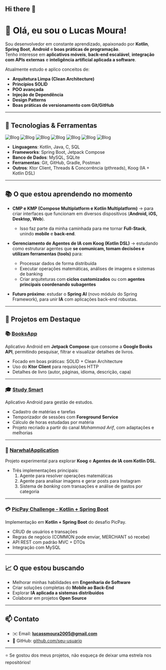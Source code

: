 ## Hi there 👋

# 👋 Olá, eu sou o Lucas Moura!

Sou desenvolvedor em constante aprendizado, apaixonado por **Kotlin**, **Spring Boot**, **Android** e **boas práticas de programação**.  
Tenho interesse em **aplicativos móveis**, **back-end escalável**, **integração com APIs externas** e **inteligência artificial aplicada a software**.  

Atualmente estudo e aplico conceitos de:
- **Arquitetura Limpa (Clean Architecture)**
- **Princípios SOLID**
- **POO avançada**
- **Injeção de Dependência**
- **Design Patterns**
- **Boas práticas de versionamento com Git/GitHub**

---

## 🚀 Tecnologias & Ferramentas

![Blog](https://img.shields.io/badge/Android_Studio-3DDC84?style=for-the-badge&logo=android-studio&logoColor=white)
![Blog](https://img.shields.io/badge/Android_Studio-3DDC84?style=for-the-badge&logo=android-studio&logoColor=white)
![Blog](https://img.shields.io/badge/Visual_Studio_Code-0078D4?style=for-the-badge&logo=visual%20studio%20code&logoColor=white)
![Blog](https://img.shields.io/badge/Java-ED8B00?style=for-the-badge&logo=openjdk&logoColor=white)
![Blog](https://img.shields.io/badge/Kotlin-0095D5?&style=for-the-badge&logo=kotlin&logoColor=white)
![Blog](https://img.shields.io/badge/Spring-6DB33F?style=for-the-badge&logo=spring&logoColor=white)
![Blog](https://img.shields.io/badge/MySQL-00000F?style=for-the-badge&logo=mysql&logoColor=white)

- **Linguagens**: Kotlin, Java, C, SQL  
- **Frameworks**: Spring Boot, Jetpack Compose  
- **Banco de Dados**: MySQL, SQLite  
- **Ferramentas**: Git, GitHub, Gradle, Postman  
- **Outros**: Ktor Client, Threads & Concorrência (pthreads), Koog (IA + Kotlin DSL)  

---

## 📚 O que estou aprendendo no momento
- **CMP e KMP (Compose Multiplatform e Kotlin Multiplatform)** → para criar interfaces que funcionam em diversos dispositivos (**Android, iOS, Desktop, Web**).  
  - Isso faz parte da minha caminhada para me tornar **Full-Stack**, unindo **mobile** e **back-end**.  

- **Gerenciamento de Agentes de IA com Koog (Kotlin DSL)** → estudando como estruturar agentes que **se comunicam, tomam decisões e utilizam ferramentas (tools)** para:  
  - Processar dados de forma distribuída  
  - Executar operações matemáticas, análises de imagens e sistemas de banking  
  - Criar arquiteturas com **ciclos customizados** ou com **agentes principais coordenando subagentes**  

- **Futuro próximo**: estudar o **Spring AI** (novo módulo do Spring Framework), para unir **IA** com aplicações back-end robustas.  

---

## 📂 Projetos em Destaque

### 📚 [BooksApp](https://github.com/mouralucas04/BooksApp)
Aplicativo Android em **Jetpack Compose** que consome a **Google Books API**, permitindo pesquisar, filtrar e visualizar detalhes de livros.  
- Focado em boas práticas: SOLID + Clean Architecture  
- Uso do **Ktor Client** para requisições HTTP  
- Detalhes de livro (autor, páginas, idioma, descrição, capa)

---

### 🎓 [Study Smart](https://github.com/mouralucas04/StudySmart)
Aplicativo Android para gestão de estudos.  
- Cadastro de matérias e tarefas  
- Temporizador de sessões com **Foreground Service**  
- Cálculo de horas estudadas por matéria  
- Projeto recriado a partir do canal *Mohammad Arif*, com adaptações e melhorias  

---

### 🐋 [NarwhalApplication](https://github.com/mouralucas04/NarwhalApplication)
Projeto experimental para explorar **Koog** e **Agentes de IA com Kotlin DSL**.  
- Três implementações principais:  
  1. Agente para resolver operações matemáticas  
  2. Agente para analisar imagens e gerar posts para Instagram  
  3. Sistema de *banking* com transações e análise de gastos por categoria  

---

### 💳 [PicPay Challenge - Kotlin + Spring Boot](https://github.com/mouralucas04/PicPayChallenge-Kotlin)
Implementação em **Kotlin + Spring Boot** do desafio PicPay.  
- CRUD de usuários e transações  
- Regras de negócio (COMMON pode enviar, MERCHANT só recebe)  
- API REST com padrão MVC + DTOs  
- Integração com MySQL  

---

## 📈 O que estou buscando
- Melhorar minhas habilidades em **Engenharia de Software**  
- Criar soluções completas do **Mobile ao Back-End**  
- Explorar **IA aplicada a sistemas distribuídos**  
- Colaborar em projetos **Open Source**

---

## 📫 Contato
- ✉️ Email: **lucassmoura2005@gmail.com**  
- 🐙 GitHub: [github.com/seu-usuario](https://github.com/mouralucas04)  

---

⭐ Se gostou dos meus projetos, não esqueça de deixar uma estrela nos repositórios!

<!--
**mouralucas04/mouralucas04** is a ✨ _special_ ✨ repository because its `README.md` (this file) appears on your GitHub profile.

Here are some ideas to get you started:

- 🔭 I’m currently working on ...
- 🌱 I’m currently learning ...
- 👯 I’m looking to collaborate on ...
- 🤔 I’m looking for help with ...
- 💬 Ask me about ...
- 📫 How to reach me: ...
- 😄 Pronouns: ...
- ⚡ Fun fact: ...
-->
